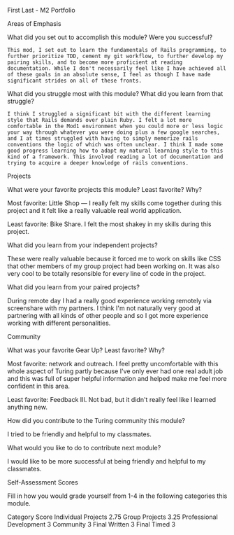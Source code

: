 First Last - M2 Portfolio

Areas of Emphasis

What did you set out to accomplish this module? Were you successful?
    
    This mod, I set out to learn the fundamentals of Rails programming, to further prioritize TDD, cement my git workflow, to further develop my pairing skills, and to become more proficient at reading documentation. While I don't necessarily feel like I have achieved all of these goals in an absolute sense, I feel as though I have made significant strides on all of these fronts. 

What did you struggle most with this module? What did you learn from that struggle?

    I think I struggled a significant bit with the different learning style that Rails demands over plain Ruby. I felt a lot more comfortable in the Mod1 environment when you could more or less logic your way through whatever you were doing plus a few google searches, and I at times struggled with having to simply memorize rails conventions the logic of which was often unclear. I think I made some good progress learning how to adapt my natural learning style to this kind of a framework. This involved reading a lot of documentation and trying to acquire a deeper knowledge of rails conventions. 

Projects

What were your favorite projects this module? Least favorite? Why?
  
  Most favorite: Little Shop — I really felt my skills come together during this project and it felt like a really valuable real world application. 

  Least favorite: Bike Share. I felt the most shakey in my skills during this project.

What did you learn from your independent projects?

  These were really valuable because it forced me to work on skills like CSS that other members of my group project had been working on. It was also very cool to be totally resonsible for every line of code in the project. 

What did you learn from your paired projects?
  
  During remote day I had a really good experience working remotely via screenshare with my partners. I think I'm not naturally very good at partnering with all kinds of other people and so I got more experience working with different personalities. 

Community

What was your favorite Gear Up? Least favorite? Why?
  
  Most favorite: network and outreach. I feel pretty uncomfortable with this whole aspect of Turing partly because I've only ever had one real adult job and this was full of super helpful information and helped make me feel more confident in this area. 

  Least favorite: Feedback III. Not bad, but it didn't really feel like I learned anything new. 

How did you contribute to the Turing community this module?

  I tried to be friendly and helpful to my classmates.

What would you like to do to contribute next module?

  I would like to be more successful at being friendly and helpful to my classmates. 

Self-Assessment Scores

Fill in how you would grade yourself from 1-4 in the following categories this module.

Category	Score
Individual Projects	2.75
Group Projects	3.25
Professional Development	3
Community	3
Final Written	3
Final Timed	3